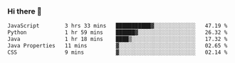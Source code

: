 ### Hi there 👋

<!--START_SECTION:waka-->

```txt
JavaScript        3 hrs 33 mins   ███████████▓░░░░░░░░░░░░░   47.19 %
Python            1 hr 59 mins    ██████▓░░░░░░░░░░░░░░░░░░   26.32 %
Java              1 hr 18 mins    ████▒░░░░░░░░░░░░░░░░░░░░   17.32 %
Java Properties   11 mins         ▓░░░░░░░░░░░░░░░░░░░░░░░░   02.65 %
CSS               9 mins          ▓░░░░░░░░░░░░░░░░░░░░░░░░   02.14 %
```

<!--END_SECTION:waka-->


<!--
**AnkelMauCastillo/AnkelMauCastillo** is a ✨ _special_ ✨ repository because its `README.md` (this file) appears on your GitHub profile.

Here are some ideas to get you started:

- 🔭 I’m currently working on ...
- 🌱 I’m currently learning ...
- 👯 I’m looking to collaborate on ...
- 🤔 I’m looking for help with ...
- 💬 Ask me about ...
- 📫 How to reach me: ...
- 😄 Pronouns: ...
- ⚡ Fun fact: ...
-->
